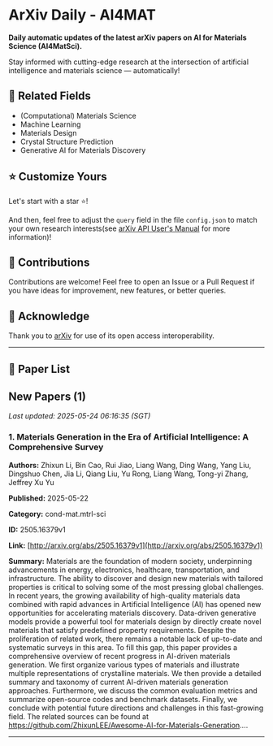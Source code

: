 # ArXiv Daily - AI4MAT

**Daily automatic updates of the latest arXiv papers on AI for Materials Science (AI4MatSci).** 

Stay informed with cutting-edge research at the intersection of artificial intelligence and materials science — automatically!

## :bookmark: Related Fields

- (Computational) Materials Science
- Machine Learning
- Materials Design
- Crystal Structure Prediction
- Generative AI for Materials Discovery

## :star: Customize Yours

Let's start with a star :star:!

And then, feel free to adjust the `query` field in the file `config.json` to match your own research interests(see [arXiv API User's Manual](https://info.arxiv.org/help/api/user-manual.html#51-details-of-query-construction) for more information)!

## :handshake: Contributions

Contributions are welcome!
 Feel free to open an Issue or a Pull Request if you have ideas for improvement, new features, or better queries.

## :blue_heart: ​Acknowledge

Thank you to [arXiv](https://arxiv.org/) for use of its open access interoperability.

---

## :scroll: Paper List


<!-- ARXIV_PAPERS_START -->

## New Papers (1)

*Last updated: 2025-05-24 06:16:35 (SGT)*

### 1. Materials Generation in the Era of Artificial Intelligence: A Comprehensive Survey

**Authors:** Zhixun Li, Bin Cao, Rui Jiao, Liang Wang, Ding Wang, Yang Liu, Dingshuo Chen, Jia Li, Qiang Liu, Yu Rong, Liang Wang, Tong-yi Zhang, Jeffrey Xu Yu

**Published:** 2025-05-22

**Category:** cond-mat.mtrl-sci

**ID:** 2505.16379v1

**Link:** [http://arxiv.org/abs/2505.16379v1](http://arxiv.org/abs/2505.16379v1)

**Summary:** Materials are the foundation of modern society, underpinning advancements in
energy, electronics, healthcare, transportation, and infrastructure. The
ability to discover and design new materials with tailored properties is
critical to solving some of the most pressing global challenges. In recent
years, the growing availability of high-quality materials data combined with
rapid advances in Artificial Intelligence (AI) has opened new opportunities for
accelerating materials discovery. Data-driven generative models provide a
powerful tool for materials design by directly create novel materials that
satisfy predefined property requirements. Despite the proliferation of related
work, there remains a notable lack of up-to-date and systematic surveys in this
area. To fill this gap, this paper provides a comprehensive overview of recent
progress in AI-driven materials generation. We first organize various types of
materials and illustrate multiple representations of crystalline materials. We
then provide a detailed summary and taxonomy of current AI-driven materials
generation approaches. Furthermore, we discuss the common evaluation metrics
and summarize open-source codes and benchmark datasets. Finally, we conclude
with potential future directions and challenges in this fast-growing field. The
related sources can be found at
https://github.com/ZhixunLEE/Awesome-AI-for-Materials-Generation....

---


<!-- ARXIV_PAPERS_END -->